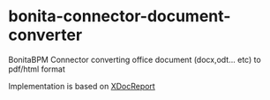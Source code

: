 # bonita-connector-document-converter
BonitaBPM Connector converting office document (docx,odt... etc) to pdf/html format

Implementation is based on [XDocReport](https://github.com/opensagres/xdocreport)
